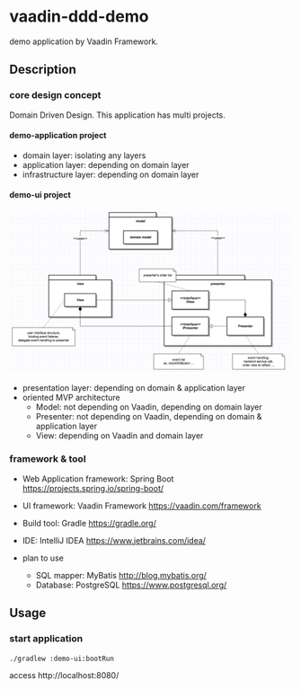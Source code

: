 # vaadin-ddd-demo

demo application by Vaadin Framework.  

## Description

### core design concept

Domain Driven Design.
This application has multi projects.

#### demo-application project

* domain layer: isolating any layers
* application layer: depending on domain layer
* infrastructure layer: depending on domain layer

#### demo-ui project

![mvp-concept](./mvp-concept.png)

* presentation layer: depending on domain & application layer
* oriented MVP architecture
  * Model: not depending on Vaadin, depending on domain layer
  * Presenter: not depending on Vaadin, depending on domain & application layer
  * View: depending on Vaadin and domain layer

### framework & tool

* Web Application framework: Spring Boot https://projects.spring.io/spring-boot/ 
* UI framework: Vaadin Framework https://vaadin.com/framework

* Build tool: Gradle https://gradle.org/
* IDE: IntelliJ IDEA https://www.jetbrains.com/idea/

* plan to use
  * SQL mapper: MyBatis http://blog.mybatis.org/
  * Database: PostgreSQL https://www.postgresql.org/

## Usage

### start application

`./gradlew :demo-ui:bootRun`

access http://localhost:8080/